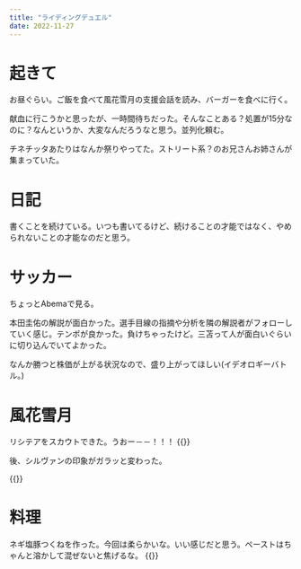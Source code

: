 ```yaml
---
title: "ライディングデュエル"
date: 2022-11-27
---
```


# 起きて
お昼ぐらい。ご飯を食べて風花雪月の支援会話を読み、バーガーを食べに行く。

献血に行こうかと思ったが、一時間待ちだった。そんなことある？処置が15分なのに？なんというか、大変なんだろうなと思う。並列化頼む。

チネチッタあたりはなんか祭りやってた。ストリート系？のお兄さんお姉さんが集まっていた。


# 日記
書くことを続けている。いつも書いてるけど、続けることの才能ではなく、やめられないことの才能なのだと思う。
# サッカー
ちょっとAbemaで見る。

本田圭佑の解説が面白かった。選手目線の指摘や分析を隣の解説者がフォローしていく感じ。テンポが良かった。負けちゃったけど。三苫って人が面白いぐらいに切り込んでいてよかった。

なんか勝つと株価が上がる状況なので、盛り上がってほしい(イデオロギーバトル。)


# 風花雪月
リシテアをスカウトできた。うおー－－！！！
{{<tweet user="dango_bot" id="1596544859686723585">}}

後、シルヴァンの印象がガラッと変わった。

{{<tweet user="dango_bot" id="1596706454731649024">}}

# 料理
ネギ塩豚つくねを作った。今回は柔らかいな。いい感じだと思う。ペーストはちゃんと溶かして混ぜないと焦げるな。
{{<tweet user="dango_bot" id="1596831899850141696">}}